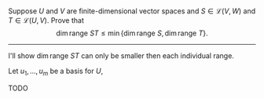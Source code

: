 Suppose $U$ and $V$ are finite-dimensional vector spaces and $S \in \mathcal L(V,W)$ and $T \in \mathcal L(U,V)$. Prove that
$$
\dim \text{range }ST \le \min\{\dim \text{range }S, \dim \text{range }T\}.
$$

---

I'll show $\dim \text{range }ST$ can only be smaller then each individual range.

Let $u_1,\dots,u_m$ be a basis for $U$,

TODO
